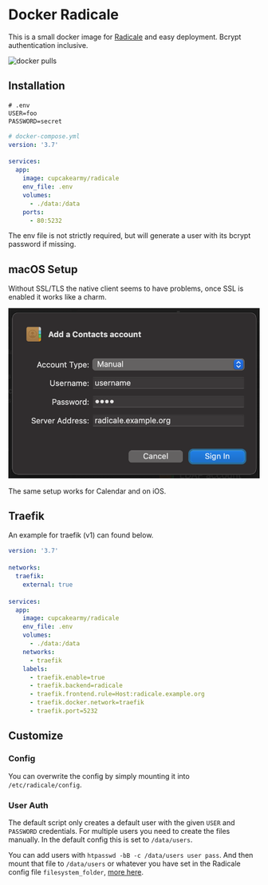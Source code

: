 # Docker Radicale

This is a small docker image for [Radicale](https://github.com/Kozea/Radicale) and easy deployment. Bcrypt authentication inclusive.

![docker pulls](https://badgen.net/docker/pulls/cupcakearmy/radicale)

## Installation

```
# .env
USER=foo
PASSWORD=secret
```

```yml
# docker-compose.yml
version: '3.7'

services:
  app:
    image: cupcakearmy/radicale
    env_file: .env
    volumes:
      - ./data:/data
    ports:
      - 80:5232
```

The env file is not strictly required, but will generate a user with its bcrypt password if missing.

## macOS Setup

Without SSL/TLS the native client seems to have problems, once SSL is enabled it works like a charm.

![macOS Setup](.github/macOS.png)

The same setup works for Calendar and on iOS.

## Traefik

An example for traefik (v1) can found below.

```yml
version: '3.7'

networks:
  traefik:
    external: true

services:
  app:
    image: cupcakearmy/radicale
    env_file: .env
    volumes:
      - ./data:/data
    networks:
      - traefik
    labels:
      - traefik.enable=true
      - traefik.backend=radicale
      - traefik.frontend.rule=Host:radicale.example.org
      - traefik.docker.network=traefik
      - traefik.port=5232
```

## Customize

### Config

You can overwrite the config by simply mounting it into `/etc/radicale/config`.

### User Auth

The default script only creates a default user with the given `USER` and `PASSWORD` credentials. For multiple users you need to create the files manually. In the default config this is set to `/data/users`.

You can add users with `htpasswd -bB -c /data/users user pass`. And then mount that file to `/data/users` or whatever you have set in the Radicale config file `filesystem_folder`, [more here](https://radicale.org/3.0.html#documentation/configuration/auth/htpasswd_filename).
